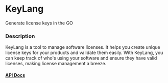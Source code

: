 # KeyLang
Generate license keys in the GO

### Description
KeyLang is a tool to manage software licenses. It helps you create unique license keys for your products and validate them easily. With KeyLang, you can keep track of who's using your software and ensure they have valid licenses, making license management a breeze.

#### [API Docs](./docs/api.md)
